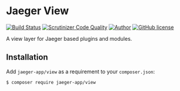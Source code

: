 # Jaeger View

[![Build Status](https://travis-ci.org/jaeger-app/view.svg?branch=master)](https://travis-ci.org/jaeger-app/view)
[![Scrutinizer Code Quality](https://scrutinizer-ci.com/g/jaeger-app/view/badges/quality-score.png?b=master)](https://scrutinizer-ci.com/g/jaeger-app/view/?branch=master)
[![Author](http://img.shields.io/badge/author-@mithra62-blue.svg?style=flat-square)](https://twitter.com/mithra62)
[![GitHub license](https://img.shields.io/badge/license-MIT-blue.svg)](https://raw.githubusercontent.com/jaeger-app/bootstrap/master/LICENSE) 

A view layer for Jaeger based plugins and modules.

## Installation

Add `jaeger-app/view` as a requirement to your `composer.json`:

```bash
$ composer require jaeger-app/view
```